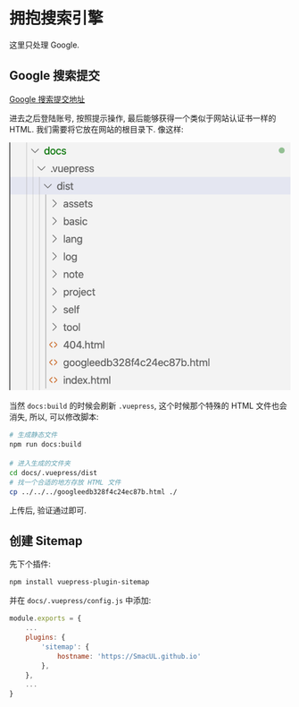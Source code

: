 # 拥抱搜索引擎

这里只处理 Google. 

## Google 搜索提交

[Google 搜索提交地址](https://www.google.com/webmasters/tools/home?hl=zh-CN)

进去之后登陆账号, 按照提示操作, 最后能够获得一个类似于网站认证书一样的 HTML. 我们需要将它放在网站的根目录下. 像这样: 

![](/note/img/2020-04-21-21-50-49.png)

当然 `docs:build` 的时候会刷新 `.vuepress`, 这个时候那个特殊的 HTML 文件也会消失, 所以, 可以修改脚本:

``` sh
# 生成静态文件
npm run docs:build

# 进入生成的文件夹
cd docs/.vuepress/dist
# 找一个合适的地方存放 HTML 文件
cp ../../../googleedb328f4c24ec87b.html ./
```

上传后, 验证通过即可. 

## 创建 Sitemap

先下个插件: 
``` sh
npm install vuepress-plugin-sitemap
```

并在 `docs/.vuepress/config.js` 中添加:
``` js
module.exports = {
    ...
    plugins: {
        'sitemap': {
            hostname: 'https://SmacUL.github.io'
        },
    },
    ...
}
```

